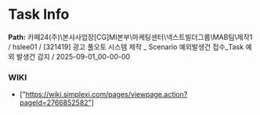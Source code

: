 # Task Info

**Path:** 카페24(주)\본사사업장\[CG]MI본부\마케팅센터\넥스트빌더그룹\MAB팀\제작1 / hslee01 / [321419] 광고 풀오토 시스템 제작 _ Scenario 예외발생건 접수_Task 예외 발생건 감지 / 2025-09-01_00-00-00

### WIKI
- ["https://wiki.simplexi.com/pages/viewpage.action?pageId=2766852582"]

